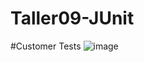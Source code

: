 # Taller09-JUnit

#Customer Tests
![image](https://user-images.githubusercontent.com/107821723/213613972-d7eff8f4-1149-4e21-af97-09e5f4100f2c.png)

